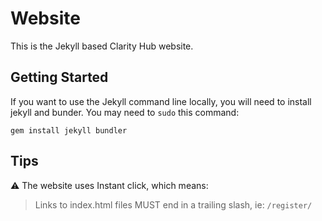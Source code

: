 # Website

This is the Jekyll based Clarity Hub website.

## Getting Started

If you want to use the Jekyll command line locally, you will need to install jekyll and bunder. You may need to `sudo` this command:

```
gem install jekyll bundler
```

## Tips

⚠️ The website uses Instant click, which means:

> Links to index.html files MUST end in a trailing slash, ie: `/register/`

